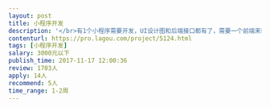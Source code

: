 ```yaml
---                
layout: post       
title: 小程序开发           
description: '</br>有1个小程序需要开发，UI设计图和后端接口都有了，需要一个前端来辅助开发。</br></br>1.总共只有10个页面，页面内容也很简单；</br>2.UI设计图和后端接口都有了；</br>3.希望做事麻利点的前端合作，这个项目做好了，后期还有大量项目可以合作。</br></br>由于项目不难，希望真诚合作，请勿狮子大开口。</br>'     
contenturl: https://pro.lagou.com/project/5124.html      
tags: [小程序开发]            
salary: 3000元以下          
publish_time: 2017-11-17 12:00:36         
review: 1703人                   
apply: 14人                   
recommend: 5人                   
time_range: 1-2周              
---                 
```

